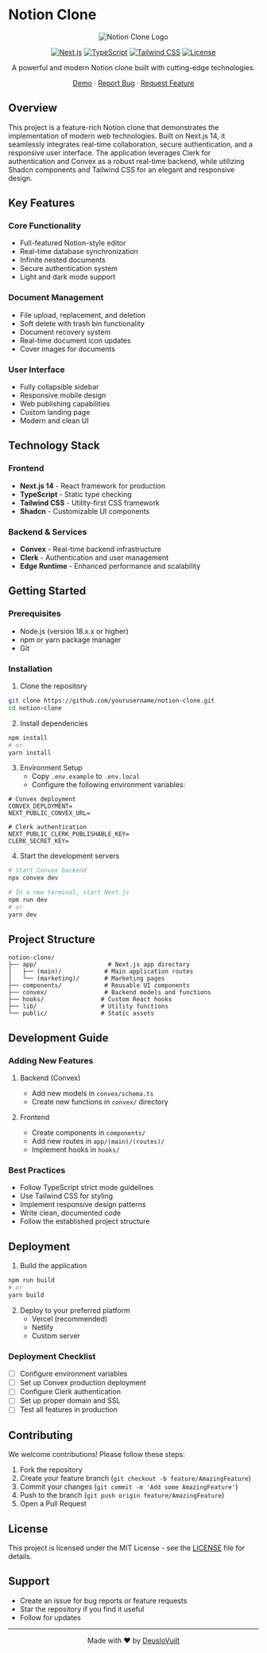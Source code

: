 # Notion Clone

<div align="center">

![Notion Clone Logo](https://github.com/Lostovayne/Clon-de-Notion-con-Next14-Tailwind-Typescript/assets/92962731/9fff6f52-88ff-4798-b59e-f1a8d19e84d1)

[![Next.js](https://img.shields.io/badge/Next.js-14-black)](https://nextjs.org/)
[![TypeScript](https://img.shields.io/badge/TypeScript-5.0-blue)](https://www.typescriptlang.org/)
[![Tailwind CSS](https://img.shields.io/badge/Tailwind-3.0-38B2AC)](https://tailwindcss.com/)
[![License](https://img.shields.io/badge/License-MIT-green.svg)](LICENSE)

A powerful and modern Notion clone built with cutting-edge technologies.

[Demo](your-demo-link) · [Report Bug](your-issues-link) · [Request Feature](your-issues-link)

</div>

## Overview

This project is a feature-rich Notion clone that demonstrates the implementation of modern web technologies. Built on Next.js 14, it seamlessly integrates real-time collaboration, secure authentication, and a responsive user interface. The application leverages Clerk for authentication and Convex as a robust real-time backend, while utilizing Shadcn components and Tailwind CSS for an elegant and responsive design.

## Key Features

### Core Functionality

- Full-featured Notion-style editor
- Real-time database synchronization
- Infinite nested documents
- Secure authentication system
- Light and dark mode support

### Document Management

- File upload, replacement, and deletion
- Soft delete with trash bin functionality
- Document recovery system
- Real-time document icon updates
- Cover images for documents

### User Interface

- Fully collapsible sidebar
- Responsive mobile design
- Web publishing capabilities
- Custom landing page
- Modern and clean UI

## Technology Stack

### Frontend

- **Next.js 14** - React framework for production
- **TypeScript** - Static type checking
- **Tailwind CSS** - Utility-first CSS framework
- **Shadcn** - Customizable UI components

### Backend & Services

- **Convex** - Real-time backend infrastructure
- **Clerk** - Authentication and user management
- **Edge Runtime** - Enhanced performance and scalability

## Getting Started

### Prerequisites

- Node.js (version 18.x.x or higher)
- npm or yarn package manager
- Git

### Installation

1. Clone the repository

```bash
git clone https://github.com/yourusername/notion-clone.git
cd notion-clone
```

2. Install dependencies

```bash
npm install
# or
yarn install
```

3. Environment Setup
   - Copy `.env.example` to `.env.local`
   - Configure the following environment variables:

```env
# Convex deployment
CONVEX_DEPLOYMENT=
NEXT_PUBLIC_CONVEX_URL=

# Clerk authentication
NEXT_PUBLIC_CLERK_PUBLISHABLE_KEY=
CLERK_SECRET_KEY=
```

4. Start the development servers

```bash
# Start Convex backend
npx convex dev

# In a new terminal, start Next.js
npm run dev
# or
yarn dev
```

## Project Structure

```
notion-clone/
├── app/                    # Next.js app directory
│   ├── (main)/            # Main application routes
│   └── (marketing)/       # Marketing pages
├── components/            # Reusable UI components
├── convex/                # Backend models and functions
├── hooks/                # Custom React hooks
├── lib/                  # Utility functions
└── public/               # Static assets
```

## Development Guide

### Adding New Features

1. Backend (Convex)

   - Add new models in `convex/schema.ts`
   - Create new functions in `convex/` directory

2. Frontend
   - Create components in `components/`
   - Add new routes in `app/(main)/(routes)/`
   - Implement hooks in `hooks/`

### Best Practices

- Follow TypeScript strict mode guidelines
- Use Tailwind CSS for styling
- Implement responsive design patterns
- Write clean, documented code
- Follow the established project structure

## Deployment

1. Build the application

```bash
npm run build
# or
yarn build
```

2. Deploy to your preferred platform
   - Vercel (recommended)
   - Netlify
   - Custom server

### Deployment Checklist

- [ ] Configure environment variables
- [ ] Set up Convex production deployment
- [ ] Configure Clerk authentication
- [ ] Set up proper domain and SSL
- [ ] Test all features in production

## Contributing

We welcome contributions! Please follow these steps:

1. Fork the repository
2. Create your feature branch (`git checkout -b feature/AmazingFeature`)
3. Commit your changes (`git commit -m 'Add some AmazingFeature'`)
4. Push to the branch (`git push origin feature/AmazingFeature`)
5. Open a Pull Request

## License

This project is licensed under the MIT License - see the [LICENSE](LICENSE) file for details.

## Support

- Create an issue for bug reports or feature requests
- Star the repository if you find it useful
- Follow for updates

---

<div align="center">

Made with ❤️ by [DeusloVuilt](your-profile-link)

</div>
